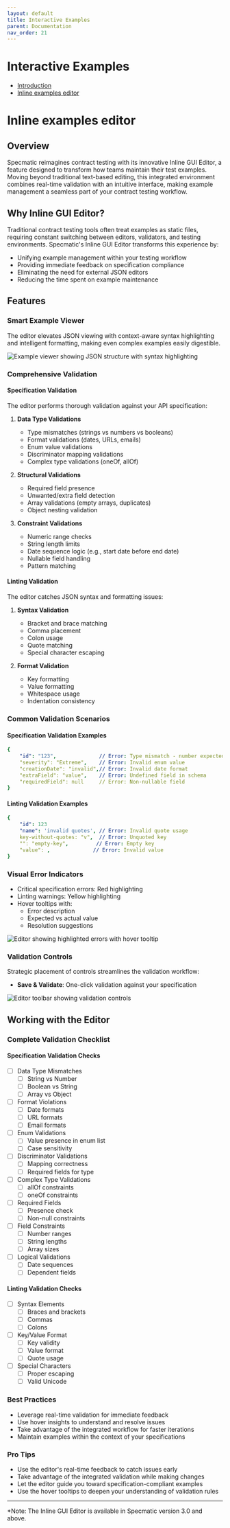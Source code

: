 ```yaml
---
layout: default
title: Interactive Examples
parent: Documentation
nav_order: 21
---
```

# Interactive Examples

  - [Introduction](#introduction)
  - [Inline examples editor](#inline-examples-editor)
  

# Inline examples editor

## Overview
Specmatic reimagines contract testing with its innovative Inline GUI Editor, a feature designed to transform how teams maintain their test examples. Moving beyond traditional text-based editing, this integrated environment combines real-time validation with an intuitive interface, making example management a seamless part of your contract testing workflow.

## Why Inline GUI Editor?
Traditional contract testing tools often treat examples as static files, requiring constant switching between editors, validators, and testing environments. Specmatic's Inline GUI Editor transforms this experience by:

- Unifying example management within your testing workflow
- Providing immediate feedback on specification compliance
- Eliminating the need for external JSON editors
- Reducing the time spent on example maintenance

## Features

### Smart Example Viewer
The editor elevates JSON viewing with context-aware syntax highlighting and intelligent formatting, making even complex examples easily digestible.

![Example viewer showing JSON structure with syntax highlighting](../images/examples_inline_editor.png)

### Comprehensive Validation

#### Specification Validation
The editor performs thorough validation against your API specification:

1. **Data Type Validations**
   - Type mismatches (strings vs numbers vs booleans)
   - Format validations (dates, URLs, emails)
   - Enum value validations
   - Discriminator mapping validations
   - Complex type validations (oneOf, allOf)

2. **Structural Validations**
   - Required field presence
   - Unwanted/extra field detection
   - Array validations (empty arrays, duplicates)
   - Object nesting validation

3. **Constraint Validations**
   - Numeric range checks
   - String length limits
   - Date sequence logic (e.g., start date before end date)
   - Nullable field handling
   - Pattern matching

#### Linting Validation
The editor catches JSON syntax and formatting issues:

1. **Syntax Validation**
   - Bracket and brace matching
   - Comma placement
   - Colon usage
   - Quote matching
   - Special character escaping

2. **Format Validation**
   - Key formatting
   - Value formatting
   - Whitespace usage
   - Indentation consistency

### Common Validation Scenarios

#### Specification Validation Examples

```yaml
{
    "id": "123",              // Error: Type mismatch - number expected
    "severity": "Extreme",    // Error: Invalid enum value
    "creationDate": "invalid",// Error: Invalid date format
    "extraField": "value",    // Error: Undefined field in schema
    "requiredField": null     // Error: Non-nullable field
}
```

#### Linting Validation Examples

```yaml
{
    "id": 123
    "name": 'invalid quotes', // Error: Invalid quote usage
    key-without-quotes: "v",  // Error: Unquoted key
    "": "empty-key",         // Error: Empty key
    "value": ,              // Error: Invalid value
}
```

### Visual Error Indicators
- Critical specification errors: Red highlighting
- Linting warnings: Yellow highlighting
- Hover tooltips with:
  - Error description
  - Expected vs actual value
  - Resolution suggestions

![Editor showing highlighted errors with hover tooltip](../images/examples_inline_editor_error.png)

### Validation Controls
Strategic placement of controls streamlines the validation workflow:
- **Save & Validate**: One-click validation against your specification

![Editor toolbar showing validation controls](../images/examples_interactive_save_n_validate.png)

## Working with the Editor

### Complete Validation Checklist

#### Specification Validation Checks
- [ ] Data Type Mismatches
  - [ ] String vs Number
  - [ ] Boolean vs String
  - [ ] Array vs Object
  
- [ ] Format Violations
  - [ ] Date formats
  - [ ] URL formats
  - [ ] Email formats
  
- [ ] Enum Validations
  - [ ] Value presence in enum list
  - [ ] Case sensitivity
  
- [ ] Discriminator Validations
  - [ ] Mapping correctness
  - [ ] Required fields for type
  
- [ ] Complex Type Validations
  - [ ] allOf constraints
  - [ ] oneOf constraints
  
- [ ] Required Fields
  - [ ] Presence check
  - [ ] Non-null constraints
  
- [ ] Field Constraints
  - [ ] Number ranges
  - [ ] String lengths
  - [ ] Array sizes
  
- [ ] Logical Validations
  - [ ] Date sequences
  - [ ] Dependent fields
  
#### Linting Validation Checks
- [ ] Syntax Elements
  - [ ] Braces and brackets
  - [ ] Commas
  - [ ] Colons
  
- [ ] Key/Value Format
  - [ ] Key validity
  - [ ] Value format
  - [ ] Quote usage
  
- [ ] Special Characters
  - [ ] Proper escaping
  - [ ] Valid Unicode

### Best Practices
- Leverage real-time validation for immediate feedback
- Use hover insights to understand and resolve issues
- Take advantage of the integrated workflow for faster iterations
- Maintain examples within the context of your specifications

### Pro Tips
- Use the editor's real-time feedback to catch issues early
- Take advantage of the integrated validation while making changes
- Let the editor guide you toward specification-compliant examples
- Use the hover tooltips to deepen your understanding of validation rules

---

*Note: The Inline GUI Editor is available in Specmatic version 3.0 and above.
